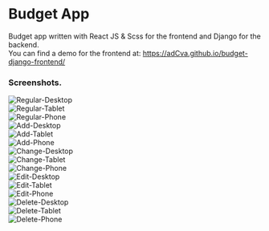 # Budget App

Budget app written with React JS & Scss for the frontend and Django for the backend.<br>
You can find a demo for the frontend at: https://adCva.github.io/budget-django-frontend/


### Screenshots.
![Regular-Desktop](./Screenshots/regular-desktop.png)<br>
![Regular-Tablet](./Screenshots/regular-tablet.png)<br>
![Regular-Phone](./Screenshots/regular-phone.png)<br>
![Add-Desktop](./Screenshots/add-desktop.png)<br>
![Add-Tablet](./Screenshots/add-tablet.png)<br>
![Add-Phone](./Screenshots/add-phone.png)<br>
![Change-Desktop](./Screenshots/change-desktop.png)<br>
![Change-Tablet](./Screenshots/change-tablet.png)<br>
![Change-Phone](./Screenshots/change-phone.png)<br>
![Edit-Desktop](./Screenshots/edit-desktop.png)<br>
![Edit-Tablet](./Screenshots/edit-tablet.png)<br>
![Edit-Phone](./Screenshots/edit-phone.png)<br>
![Delete-Desktop](./Screenshots/delete-desktop.png)<br>
![Delete-Tablet](./Screenshots/delete-tablet.png)<br>
![Delete-Phone](./Screenshots/delete-desktop.png)<br>